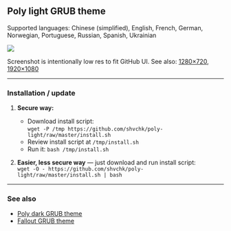 ## Poly light GRUB theme

Supported languages: Chinese (simplified), English, French, German, Norwegian, Portuguese, Russian, Spanish, Ukrainian

![](https://i.imgur.com/9VBf1Nl.gif)

Screenshot is intentionally low res to fit GitHub UI. See also: [1280×720](https://i.imgur.com/HT4ivRY.png), [1920×1080](https://i.imgur.com/n8jBLsj.png)

---

### Installation / update

1. **Secure way:**
    - Download install script:  
    `wget -P /tmp https://github.com/shvchk/poly-light/raw/master/install.sh`
    - Review install script at `/tmp/install.sh`
    - Run it: `bash /tmp/install.sh`

2. **Easier, less secure way** — just download and run install script:  
    `wget -O - https://github.com/shvchk/poly-light/raw/master/install.sh | bash`

---

### See also

- [Poly dark GRUB theme](https://github.com/shvchk/poly-dark)
- [Fallout GRUB theme](https://github.com/shvchk/fallout-grub-theme)

